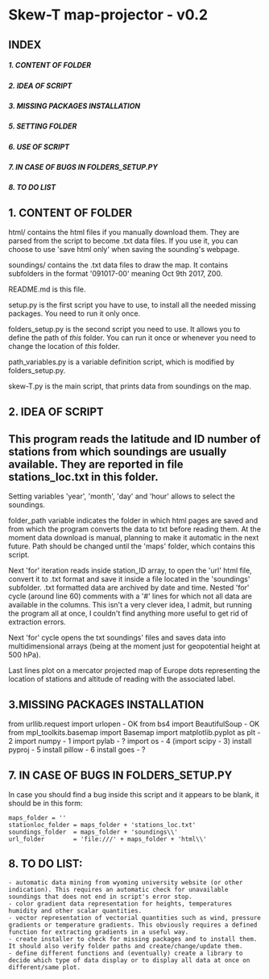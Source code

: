 
#  Skew-T map-projector - v0.2
 
## INDEX  
##### 1. CONTENT OF FOLDER  
##### 2. IDEA OF SCRIPT  
##### 3. MISSING PACKAGES INSTALLATION  
##### 5. SETTING FOLDER  
##### 6. USE OF SCRIPT
##### 7. IN CASE OF BUGS IN FOLDERS_SETUP.PY
##### 8. TO DO LIST

## 1. CONTENT OF FOLDER  
html/ contains the html files if you manually download them. They are parsed from the script to become .txt data files. If you use it, you can choose to use 'save html only' when saving the sounding's webpage.  

soundings/ contains the .txt data files to draw the map. It contains subfolders in the format '091017-00' meaning Oct 9th 2017, Z00.  

README.md is this file.  

setup.py is the first script you have to use, to install all the needed missing packages. You need to run it only once.  

folders_setup.py is the second script you need to use. It allows you to define the path of *this* folder. You can run it once or whenever you need to change the location of *this* folder.  

path_variables.py is a variable definition script, which is modified by folders_setup.py.  

skew-T.py is the main script, that prints data from soundings on the map. 

## 2. IDEA OF SCRIPT  
## This program reads the latitude and ID number of stations from which soundings are usually available. They are reported in file stations_loc.txt in this folder.

Setting variables 'year', 'month', 'day' and 'hour' allows to select the soundings.

folder_path variable indicates the folder in which html pages are saved and from which the program converts the data to txt before reading them. At the moment data download is manual, planning to make it automatic in the next future. Path should be changed until the 'maps' folder, which contains this script.

Next 'for' iteration reads inside station_ID array, to open the 'url' html file, convert it to .txt format and save it inside a file located in the 'soundings' subfolder. .txt formatted data are archived by date and time.
Nested 'for' cycle (around line 60) comments with a '#' lines for which not all data are available in the columns. This isn't a very clever idea, I admit, but running the program all at once, I couldn't find anything more useful to get rid of extraction errors.

Next 'for' cycle opens the txt soundings' files and saves data into multidimensional arrays (being at the moment just for geopotential height at 500 hPa).

Last lines plot on a mercator projected map of Europe dots representing the location of stations and altitude of reading with the associated label.  

## 3.MISSING PACKAGES INSTALLATION
from urllib.request import urlopen - OK
from bs4 import BeautifulSoup - OK
from mpl_toolkits.basemap import Basemap
import matplotlib.pyplot as plt - 2
import numpy - 1
import pylab - ?
import os - 4
(import scipy - 3)
install pyproj - 5
install pillow - 6
install goes - ?

## 7. IN CASE OF BUGS IN FOLDERS_SETUP.PY
In case you should find a bug inside this script and it appears to be blank, it should be in this form:  

```
maps_folder = ''  
stationloc_folder = maps_folder + 'stations_loc.txt'  
soundings_folder  = maps_folder + 'soundings\\'  
url_folder        = 'file:///' + maps_folder + 'html\\'  
```

## 8. TO DO LIST:  
    - automatic data mining from wyoming university website (or other indication). This requires an automatic check for unavailable soundings that does not end in script's error stop.  
    - color gradient data representation for heights, temperatures humidity and other scalar quantities.  
    - vector representation of vectorial quantities such as wind, pressure gradients or temperature gradients. This obviously requires a defined function for extracting gradients in a useful way.  
    - create installer to check for missing packages and to install them. It should also verify folder paths and create/change/update them.  
    - define different functions and (eventually) create a library to decide which type of data display or to display all data at once on different/same plot.  
